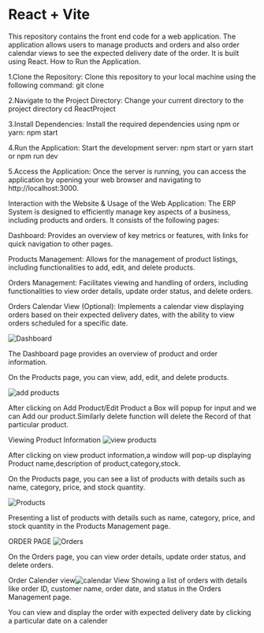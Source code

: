 # React + Vite


  This repository contains the front end code for a web application. The application allows users to manage products and orders and also order calendar views to see the expected delivery date of the order. It is built using React.
  How to Run the Application.
  
  1.Clone the Repository: Clone this repository to your local machine using the following command:
  git clone <repository-url>
  
  2.Navigate to the Project Directory: Change your current directory to the project directory
  cd ReactProject
  
  3.Install Dependencies: Install the required dependencies using npm or yarn:
  npm start
  
  4.Run the Application: Start the development server:
  npm start or
  yarn start or npm run dev
  
  5.Access the Application:
   Once the server is running, you can access the application by opening your web browser and navigating to http://localhost:3000.
   
Interaction with the Website & Usage of the Web Application:
The ERP System is designed to efficiently manage key aspects of a business, including products and orders. It consists of the following pages:

Dashboard: Provides an overview of key metrics or features, with links for quick navigation to other pages.

Products Management: Allows for the management of product listings, including functionalities to add, edit, and delete products.

Orders Management: Facilitates viewing and handling of orders, including functionalities to view order details, update order status, and delete orders.

Orders Calendar View (Optional): Implements a calendar view displaying orders based on their expected delivery dates, with the ability to view orders scheduled for a specific date.


![Dashboard](https://github.com/Aish2410/ReactProject/assets/77043096/37ca71f0-8b6d-4fa2-93e2-10bc8b1275df)

The Dashboard page provides an overview of product and order information.

On the Products page, you can view, add, edit, and delete products.

![add products](https://github.com/Aish2410/ReactProject/assets/77043096/01ca09f2-f3d6-44e7-a288-66d8bd3d7d09)

After clicking on Add Product/Edit Product a Box will popup for input and we can Add our product.Similarly delete function will delete the Record of that particular product.

Viewing Product Information
![view products](https://github.com/Aish2410/ReactProject/assets/77043096/49ec7075-dd49-4f85-8d57-5f8aead8404c)

After clicking on view product information,a window will pop-up displaying Product name,description of product,category,stock.

On the Products page, you can see a list of products with details such as name, category, price, and stock quantity.

![Products](https://github.com/Aish2410/ReactProject/assets/77043096/d2aaa262-af89-4d56-9e2c-748d94be1f86)

Presenting a list of products with details such as name, category, price, and stock quantity in the Products Management page.


ORDER PAGE
![Orders](https://github.com/Aish2410/ReactProject/assets/77043096/b61d6d8a-89f4-4837-9ce4-14868d9fc640)

On the Orders page, you can view order details, update order status, and delete orders.

Order Calender view![calendar View](https://github.com/Aish2410/ReactProject/assets/77043096/2cfa9b90-38ad-400b-ba09-e1642391e084)
Showing a list of orders with details like order ID, customer name, order date, and status in the Orders Management page.

You can view and display the order with expected delivery date by clicking a particular date on a calender


